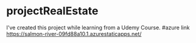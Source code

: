 # projectRealEstate
I've created this project while learning from a Udemy Course.
#azure link https://salmon-river-09fd88a10.1.azurestaticapps.net/
